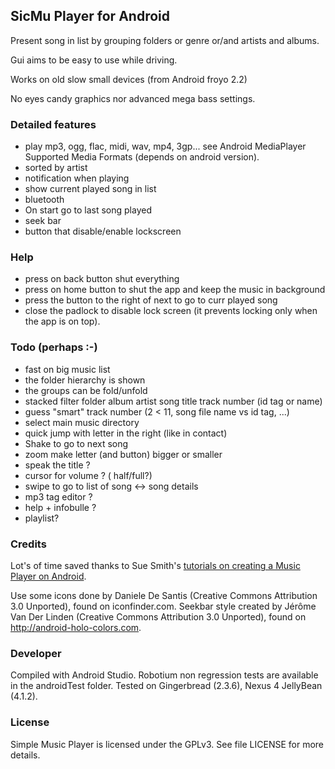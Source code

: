 ## SicMu Player for Android

Present song in list by grouping folders or genre or/and artists and albums.

Gui aims to be easy to use while driving.

Works on old slow small devices (from Android froyo 2.2)

No eyes candy graphics nor advanced mega bass settings.

### Detailed features
- play mp3, ogg, flac, midi, wav, mp4, 3gp... see Android MediaPlayer Supported Media Formats (depends on android version).
- sorted by artist
- notification when playing
- show current played song in list
- bluetooth
- On start go to last song played
- seek bar
- button that disable/enable lockscreen

### Help
- press on back button shut everything
- press on home button to shut the app and keep the music in background
- press the button to the right of next to go to curr played song
- close the padlock to disable lock screen (it prevents locking only when the app is on top).

### Todo (perhaps :-)
- fast on big music list
- the folder hierarchy is shown
- the groups can be fold/unfold
- stacked filter
  folder
  album
  artist
  song title
  track number (id tag or name)
- guess "smart" track number (2 < 11, song file name vs id tag, ...)
- select main music directory
- quick jump with letter in the right (like in contact)
- Shake to go to next song
- zoom make letter (and button) bigger or smaller
- speak the title ?
- cursor for volume ? ( half/full?)
- swipe to go to list of song <-> song details
- mp3 tag editor ?
- help + infobulle ?
- playlist?

### Credits

Lot's of time saved thanks to Sue Smith's [tutorials on creating a Music Player on Android](http://code.tutsplus.com/tutorials/create-a-music-player-on-android-project-setup--mobile-22764).

Use some icons done by Daniele De Santis (Creative Commons Attribution 3.0 Unported), found on iconfinder.com.
Seekbar style created by Jérôme Van Der Linden (Creative Commons Attribution 3.0 Unported), found on http://android-holo-colors.com.

### Developer

Compiled with Android Studio.
Robotium non regression tests are available in the androidTest folder.
Tested on Gingerbread (2.3.6), Nexus 4 JellyBean (4.1.2).

### License

Simple Music Player is licensed under the GPLv3. See file LICENSE for more details.

